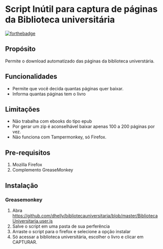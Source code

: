 # Script Inútil para captura de páginas da Biblioteca universitária #

[![forthebadge](http://forthebadge.com/images/badges/fuck-it-ship-it.svg)](http://forthebadge.com)

## Propósito ##

Permite o download automatizado das páginas da biblioteca universtária.

## Funcionalidades ##

- Permite que você decida quantas páginas quer baixar.
- Informa quantas páginas tem  o livro

## Limitações ##

- Não trabalha com ebooks do tipo epub
- Por gerar um zip é aconselhável baixar apenas 100 a 200 páginas por vez.
- Não funciona com Tampermonkey, só Firefox.

## Pre-requisitos ##
1. Mozilla Firefox
2. Complemento GreaseMonkey

## Instalação ##

### Greasemonkey ###
1. Abra https://github.com/dhelly/bibliotecauniversitaria/blob/master/BibliotecaUniversitaria.user.js
2. Salve o script em uma pasta de sua perferência
3. Arraste o script para o firefox e selecione a opção instalar 
4. Só acessar a biblioteca universitária, escolher o livro e clicar em CAPTURAR.

[greasemonkey]: https://addons.mozilla.org/nl/firefox/addon/greasemonkey/